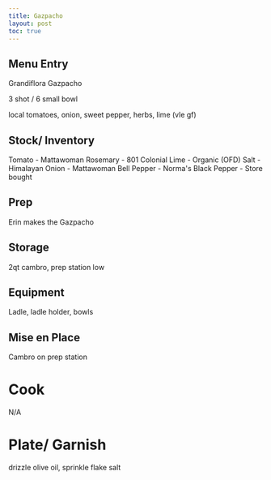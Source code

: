 ```yaml
---
title: Gazpacho
layout: post
toc: true
---
```


## Menu Entry

Grandiflora Gazpacho

3 shot / 6 small bowl

local tomatoes, onion, sweet pepper, herbs, lime  (vle gf)

## Stock/ Inventory

Tomato - Mattawoman
Rosemary - 801 Colonial
Lime - Organic (OFD)
Salt - Himalayan
Onion - Mattawoman
Bell Pepper - Norma's
Black Pepper - Store bought

## Prep

Erin makes the Gazpacho			

## Storage

2qt cambro, prep station low			

## Equipment

Ladle, ladle holder, bowls			

## Mise en Place

Cambro on prep station			

# Cook

N/A			

# Plate/ Garnish

drizzle olive oil, sprinkle flake salt			